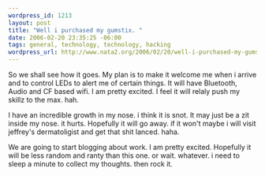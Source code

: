 ```yaml
--- 
wordpress_id: 1213
layout: post
title: "Well i purchased my gumstix. "
date: 2006-02-20 23:35:25 -06:00
tags: general, technology, technology, hacking
wordpress_url: http://www.nata2.org/2006/02/20/well-i-purchased-my-gumstix/
---
```

So we shall see how it goes. My plan is to make it welcome me when i arrive and to control LEDs to alert me of certain things. It will have Bluetooth, Audio and CF based wifi. I am pretty excited. I feel it will relaly push my skillz to the max. hah.

I have an incredible growth in my nose. i think it is snot. It may just be a zit inside my nose. it hurts. Hopefully it will go away. if it won't maybe i will visit jeffrey's dermatoligist and get that shit lanced. haha.

We are going to start blogging about work. I am pretty excited. Hopefully it will be less random and ranty than this one. or wait. whatever. i need to sleep a minute to collect my thoughts. then rock it.
